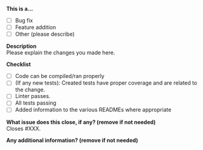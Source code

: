 **This is a...**
- [ ] Bug fix
- [ ] Feature addition
- [ ] Other (please describe)

**Description**  
Please explain the changes you made here.

**Checklist**
- [ ] Code can be compiled/ran properly
- [ ] (If any new tests): Created tests have proper coverage and are related to the change.
- [ ] Linter passes.
- [ ] All tests passing
- [ ] Added information to the various READMEs where appropriate

**What issue does this close, if any? (remove if not needed)**  
Closes #XXX.

**Any additional information? (remove if not needed)**  
